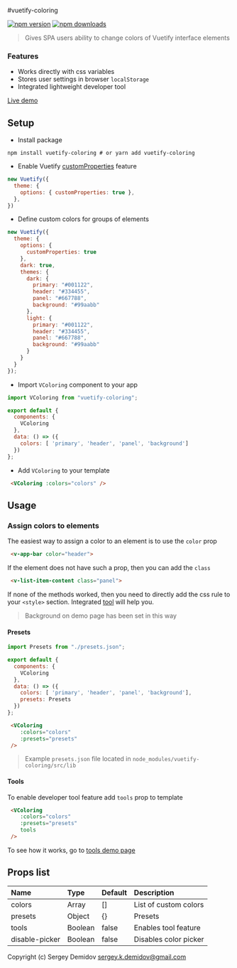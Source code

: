#vuetify-coloring

[![npm version][npm-version-src]][npm-version-href]
[![npm downloads][npm-downloads-src]][npm-downloads-href]

> Gives SPA users ability to change colors of Vuetify interface elements

### Features
- Works directly with css variables
- Stores user settings in browser `localStorage`
- Integrated lightweight developer tool

[Live demo](https://sergey-demidov.github.io/vuetify-coloring)

## Setup
- Install package
```shell script
npm install vuetify-coloring # or yarn add vuetify-coloring
```
- Enable Vuetify [customProperties](https://vuetifyjs.com/en/features/theme/#custom-properties) feature
``` javascript 
new Vuetify({
  theme: {
    options: { customProperties: true },
  },
})
```
- Define custom colors for groups of elements
```javascript
new Vuetify({
  theme: {
    options: {
      customProperties: true
    },
    dark: true,
    themes: {
      dark: {
        primary: "#001122",
        header: "#334455",
        panel: "#667788",
        background: "#99aabb"
      },
      light: {
        primary: "#001122",
        header: "#334455",
        panel: "#667788",
        background: "#99aabb"
      }
    }
  }
});
```
- Import `VColoring` component to your app
```javascript
import VColoring from "vuetify-coloring";

export default {
  components: {
    VColoring
  },
  data: () => ({
    colors: [ 'primary', 'header', 'panel', 'background']
  })
};
```
- Add `VColoring` to your template
```html
 <VColoring :colors="colors" />
```

## Usage 

### Assign colors to elements
The easiest way to assign a color to an element is to use the `color` prop
```html
 <v-app-bar color="header">
```

If the element does not have such a prop, then you can add the `class`
```html
 <v-list-item-content class="panel">
```

If none of the methods worked, 
then you need to directly add the css rule to your `<style>` section. 
Integrated [tool](#tools) will help you.

> Background on demo page has been set in this way

#### Presets
```javascript
import Presets from "./presets.json";

export default {
  components: {
    VColoring
  },
  data: () => ({
    colors: [ 'primary', 'header', 'panel', 'background'],
    presets: Presets
  })
};
```
```html
 <VColoring
    :colors="colors"
    :presets="presets"
 />
```
> Example `presets.json` file located in `node_modules/vuetify-coloring/src/lib`

#### Tools
To enable developer tool feature add `tools` prop to template
```html
 <VColoring
    :colors="colors"
    :presets="presets"
    tools
 />
```
To see how it works, go to [tools demo page](https://sergey-demidov.github.io/vuetify-coloring/#/tools)

## Props list
| Name | Type | Default | Description |
|:-----|:-----|:--------|:------------|
|colors|Array | []      | List of custom colors |
|presets|Object| {}     | Presets |
|tools |Boolean| false  | Enables tool feature |
|disable-picker|Boolean | false | Disables color picker |



Copyright (c) Sergey Demidov <sergey.k.demidov@gmail.com>

<!-- Badges -->
[npm-version-src]: https://img.shields.io/npm/v/vuetify-coloring/latest.svg
[npm-version-href]: https://npmjs.com/package/vuetify-coloring

[npm-downloads-src]: https://img.shields.io/npm/dt/vuetify-coloring.svg
[npm-downloads-href]: https://npmjs.com/package/vuetify-coloring
